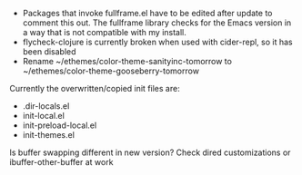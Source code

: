* Packages that invoke fullframe.el have to be edited after update to comment this out. The fullframe library checks for the Emacs version in a way that is not compatible with my install.
* flycheck-clojure is currently broken when used with cider-repl, so it has been disabled
* Rename ~/ethemes/color-theme-sanityinc-tomorrow to ~/ethemes/color-theme-gooseberry-tomorrow

Currently the overwritten/copied init files are:
* .dir-locals.el
* init-local.el
* init-preload-local.el
* init-themes.el

Is buffer swapping different in new version? Check dired customizations or ibuffer-other-buffer at work
